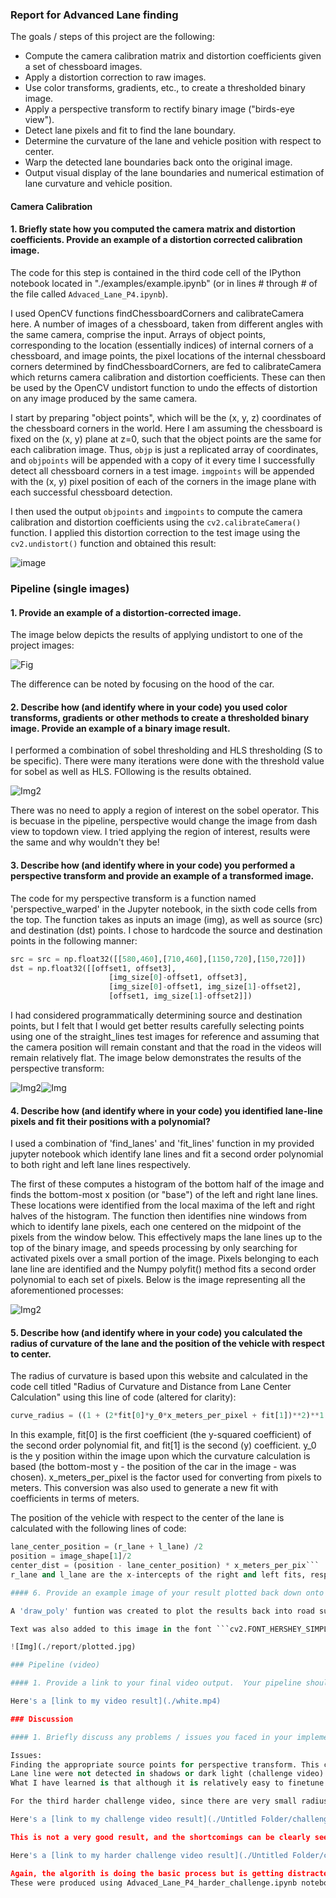
###  Report for Advanced Lane finding

The goals / steps of this project are the following:

* Compute the camera calibration matrix and distortion coefficients given a set of chessboard images.
* Apply a distortion correction to raw images.
* Use color transforms, gradients, etc., to create a thresholded binary image.
* Apply a perspective transform to rectify binary image ("birds-eye view").
* Detect lane pixels and fit to find the lane boundary.
* Determine the curvature of the lane and vehicle position with respect to center.
* Warp the detected lane boundaries back onto the original image.
* Output visual display of the lane boundaries and numerical estimation of lane curvature and vehicle position.

#### Camera Calibration

#### 1. Briefly state how you computed the camera matrix and distortion coefficients. Provide an example of a distortion corrected calibration image.

The code for this step is contained in the third code cell of the IPython notebook located in "./examples/example.ipynb" (or in lines # through # of the file called `Advaced_Lane_P4.ipynb`).  

I used OpenCV functions findChessboardCorners and calibrateCamera here. A number of images of a chessboard, taken from different angles with the same camera, comprise the input. Arrays of object points, corresponding to the location (essentially indices) of internal corners of a chessboard, and image points, the pixel locations of the internal chessboard corners determined by findChessboardCorners, are fed to calibrateCamera which returns camera calibration and distortion coefficients. These can then be used by the OpenCV undistort function to undo the effects of distortion on any image produced by the same camera. 

I start by preparing "object points", which will be the (x, y, z) coordinates of the chessboard corners in the world. Here I am assuming the chessboard is fixed on the (x, y) plane at z=0, such that the object points are the same for each calibration image.  Thus, `objp` is just a replicated array of coordinates, and `objpoints` will be appended with a copy of it every time I successfully detect all chessboard corners in a test image.  `imgpoints` will be appended with the (x, y) pixel position of each of the corners in the image plane with each successful chessboard detection.  

I then used the output `objpoints` and `imgpoints` to compute the camera calibration and distortion coefficients using the `cv2.calibrateCamera()` function.  I applied this distortion correction to the test image using the `cv2.undistort()` function and obtained this result: 


![image](./report/calibrated.JPG)

### Pipeline (single images)

#### 1. Provide an example of a distortion-corrected image.

The image below depicts the results of applying undistort to one of the project images:

![Fig](./report/road_calibrated.JPG)

The difference can be noted by focusing on the hood of the car.

#### 2. Describe how (and identify where in your code) you used color transforms, gradients or other methods to create a thresholded binary image.  Provide an example of a binary image result.

I performed a combination of sobel thresholding and HLS thresholding (S to be specific). There were many iterations were done with the threshold value for sobel as well as HLS. FOllowing is the results obtained. 


![Img2](./report/threshold.jpg)

There was no need to apply a region of interest on the sobel operator. This is becuase in the pipeline, perspective would change the image from dash view to topdown view. I tried applying the region of interest, results were the same and why wouldn't they be!

#### 3. Describe how (and identify where in your code) you performed a perspective transform and provide an example of a transformed image.

The code for my perspective transform is a function named 'perspective_warped' in the Jupyter notebook, in the sixth code cells from the top. The function takes as inputs an image (img), as well as source (src) and destination (dst) points. I chose to hardcode the source and destination points in the following manner:


```python
src = src = np.float32([[580,460],[710,460],[1150,720],[150,720]])
dst = np.float32([[offset1, offset3], 
                      [img_size[0]-offset1, offset3], 
                      [img_size[0]-offset1, img_size[1]-offset2], 
                      [offset1, img_size[1]-offset2]])
```
I had considered programmatically determining source and destination points, but I felt that I would get better results carefully selecting points using one of the straight_lines test images for reference and assuming that the camera position will remain constant and that the road in the videos will remain relatively flat. The image below demonstrates the results of the perspective transform:

![Img2](./report/road_persp.jpg)![Img](./report/perspective.jpg)

#### 4. Describe how (and identify where in your code) you identified lane-line pixels and fit their positions with a polynomial?

I used a combination of 'find_lanes' and 'fit_lines' function in my provided jupyter notebook which identify lane lines and fit a second order polynomial to both right and left lane lines respectively.

The first of these computes a histogram of the bottom half of the image and finds the bottom-most x position (or "base") of the left and right lane lines. These locations were identified from the local maxima of the left and right halves of the histogram.  The function then identifies nine windows from which to identify lane pixels, each one centered on the midpoint of the pixels from the window below. This effectively maps the lane lines up to the top of the binary image, and speeds processing by only searching for activated pixels over a small portion of the image. Pixels belonging to each lane line are identified and the Numpy polyfit() method fits a second order polynomial to each set of pixels. Below is the image representing all the aforementioned processes: 


![Img2](./report/fit.jpg)

#### 5. Describe how (and identify where in your code) you calculated the radius of curvature of the lane and the position of the vehicle with respect to center.

The radius of curvature is based upon this website and calculated in the code cell titled "Radius of Curvature and Distance from Lane Center Calculation" using this line of code (altered for clarity):
```python
curve_radius = ((1 + (2*fit[0]*y_0*x_meters_per_pixel + fit[1])**2)**1.5) / np.absolute(2*fit[0])
```

In this example, fit[0] is the first coefficient (the y-squared coefficient) of the second order polynomial fit, and fit[1] is the second (y) coefficient. y_0 is the y position within the image upon which the curvature calculation is based (the bottom-most y - the position of the car in the image - was chosen). x_meters_per_pixel is the factor used for converting from pixels to meters. This conversion was also used to generate a new fit with coefficients in terms of meters.

The position of the vehicle with respect to the center of the lane is calculated with the following lines of code:
```python
lane_center_position = (r_lane + l_lane) /2
position = image_shape[1]/2
center_dist = (position - lane_center_position) * x_meters_per_pix```
r_lane and l_lane are the x-intercepts of the right and left fits, respectively.  The car position is the difference between these intercept points and the image midpoint (assuming that the camera is mounted at the center of the vehicle). In my code, these ae two separate functions named 'find_curvature' and 'find_position'.

#### 6. Provide an example image of your result plotted back down onto the road such that the lane area is identified clearly.

A 'draw_poly' funtion was created to plot the results back into road such that lane area could be identified. Minv was evaluated while taking the perspective transform. This Minv was def back into cv2.warpPerspective with warped image as the input. Once the input was obtained. This was merged with the actual untempered iamge using cv2.addWeighted with proper weights. 

Text was also added to this image in the font ```cv2.FONT_HERSHEY_SIMPLEX``` using ```cv2.putText```. This text was the output of ```find_radius``` and ```find_position```. Following is the image:

![Img](./report/plotted.jpg)

### Pipeline (video)

#### 1. Provide a link to your final video output.  Your pipeline should perform reasonably well on the entire project video (wobbly lines are ok but no catastrophic failures that would cause the car to drive off the road!).

Here's a [link to my video result](./white.mp4)

### Discussion

#### 1. Briefly discuss any problems / issues you faced in your implementation of this project.  Where will your pipeline likely fail?  What could you do to make it more robust?

Issues: 
Finding the appropriate source points for perspective transform. This changed a lot of things for the effectiveness of the algorithm.
Lane line were not detected in shadows or dark light (challenge video). I worked on the challange video butstill facing issues with loosing the track of lanes near the tunnel. May be averaging and better custom binary thresholding would solve this.
What I have learned is that although it is relatively easy to finetune a software pipeline to work well for consistent road and weather conditions, it is a challenge finding a single combination which produces the same quality result in any condition.

For the third harder challenge video, since there are very small radius curves frequently, decreasing the window length of the perspctive transfowm would help. Also, there is a problem with detecting the edge line and not the tree lines. May be more finetuning of perpective source cordinated needeed.

Here's a [link to my challenge video result](./Untitled Folder/challenge_white.mp4)

This is not a very good result, and the shortcomings can be clearly seen. These were produced using Advaced_Lane_P4_harder.ipynb notebook which is just more tuning of the basic pipeline.

Here's a [link to my harder challenge video result](./Untitled Folder/challenge_harder_challenge_white.mp4)

Again, the algorith is doing the basic process but is getting distracted by frequent turns and tree baseline on the right side.
These were produced using Advaced_Lane_P4_harder_challenge.ipynb notebook which is just more tuning of the basic pipeline.
